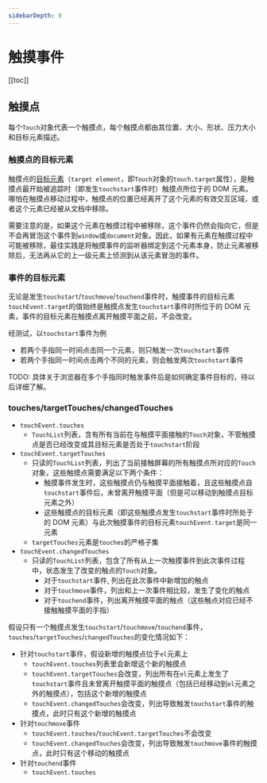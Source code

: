 ```yaml
---
sidebarDepth: 0
---
```


# 触摸事件

[[toc]]

## 触摸点

每个`Touch`对象代表一个触摸点，每个触摸点都由其位置、大小、形状、压力大小和目标元素描述。

### 触摸点的目标元素

触摸点的[目标元素](https://developer.mozilla.org/zh-CN/docs/Web/API/Touch)（`target element`，即`Touch`对象的`touch.target`属性），是触摸点最开始被追踪时（即发生`touchstart`事件时）触摸点所位于的 DOM 元素。哪怕在触摸点移动过程中，触摸点的位置已经离开了这个元素的有效交互区域，或者这个元素已经被从文档中移除。

需要注意的是，如果这个元素在触摸过程中被移除，这个事件仍然会指向它，但是不会再冒泡这个事件到`window`或`document`对象。因此，如果有元素在触摸过程中可能被移除，最佳实践是将触摸事件的监听器绑定到这个元素本身，防止元素被移除后，无法再从它的上一级元素上侦测到从该元素冒泡的事件。

### 事件的目标元素

无论是发生`touchstart`/`touchmove`/`touchend`事件时，触摸事件的目标元素`touchEvent.target`的值始终是触摸点发生`touchstart`事件时所位于的 DOM 元素，事件的目标元素在触摸点离开触摸平面之前，不会改变。

经测试，以`touchstart`事件为例

- 若两个手指同一时间点击同一个元素，则只触发一次`touchstart`事件
- 若两个手指同一时间点击两个不同的元素，则会触发两次`touchstart`事件

TODO: 具体关于浏览器在多个手指同时触发事件后是如何确定事件目标的，待以后详细了解。

### touches/targetTouches/changedTouches

- `touchEvent.touches`
  - `TouchList`列表，含有所有当前在与触摸平面接触的`Touch`对象，不管触摸点是否已经改变或其目标元素是否处于`touchstart`阶段
- `touchEvent.targetTouches`
  - 只读的`TouchList`列表，列出了当前接触屏幕的所有触摸点所对应的`Touch`对象，这些触摸点需要满足以下两个条件：
    - 触摸事件发生时，这些触摸点仍与触摸平面接触着，且这些触摸点自`touchstart`事件后，未曾离开触摸平面（但是可以移动到触摸点目标元素之外）
    - 这些触摸点的目标元素（即这些触摸点发生`touchstart`事件时所处于的 DOM 元素）与此次触摸事件的目标元素`touchEvent.target`是同一元素
  - `targetTouches`元素是`touches`的严格子集
- `touchEvent.changedTouches`
  - 只读的`TouchList`列表，包含了所有从上一次触摸事件到此次事件过程中，状态发生了改变的触点的`Touch`对象。
    - 对于`touchstart`事件, 列出在此次事件中新增加的触点
    - 对于`touchmove`事件，列出和上一次事件相比较，发生了变化的触点
    - 对于`touchend`事件，列出离开触摸平面的触点（这些触点对应已经不接触触摸平面的手指）

假设只有一个触摸点发生`touchstart`/`touchmove`/`touchend`事件，`touches`/`targetTouches`/`changedTouches`的变化情况如下：

- 针对`touchstart`事件，假设新增的触摸点位于`el`元素上
  - `touchEvent.touches`列表里会新增这个新的触摸点
  - `touchEvent.targetTouches`会改变，列出所有在`el`元素上发生了`touchstart`事件且未曾离开触摸平面的触摸点（包括已经移动到`el`元素之外的触摸点），包括这个新增的触摸点
  - `touchEvent.changedTouches`会改变，列出导致触发`touchstart`事件的触摸点，此时只有这个新增的触摸点
- 针对`touchmove`事件
  - `touchEvent.touches`/`touchEvent.targetTouches`不会改变
  - `touchEvent.changedTouches`会改变，列出导致触发`touchmove`事件的触摸点，此时只有这个移动的触摸点
- 针对`touchend`事件
  - `touchEvent.touches`

